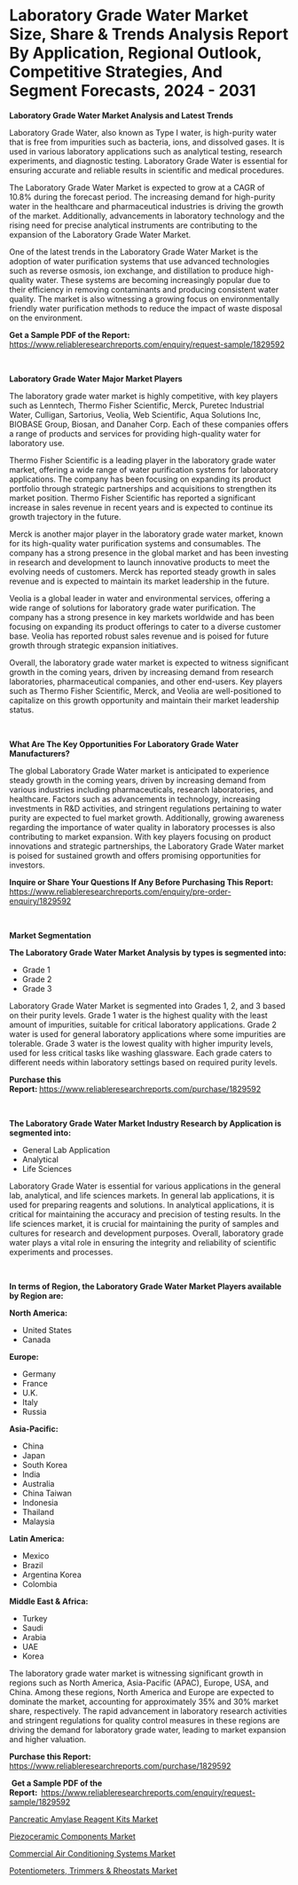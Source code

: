 <p><h1>Laboratory Grade Water Market Size, Share & Trends Analysis Report By Application, Regional Outlook, Competitive Strategies, And Segment Forecasts, 2024 - 2031</h1></p><p><strong>Laboratory Grade Water Market Analysis and Latest Trends</strong></p>
<p><p>Laboratory Grade Water, also known as Type I water, is high-purity water that is free from impurities such as bacteria, ions, and dissolved gases. It is used in various laboratory applications such as analytical testing, research experiments, and diagnostic testing. Laboratory Grade Water is essential for ensuring accurate and reliable results in scientific and medical procedures.</p><p>The Laboratory Grade Water Market is expected to grow at a CAGR of 10.8% during the forecast period. The increasing demand for high-purity water in the healthcare and pharmaceutical industries is driving the growth of the market. Additionally, advancements in laboratory technology and the rising need for precise analytical instruments are contributing to the expansion of the Laboratory Grade Water Market.</p><p>One of the latest trends in the Laboratory Grade Water Market is the adoption of water purification systems that use advanced technologies such as reverse osmosis, ion exchange, and distillation to produce high-quality water. These systems are becoming increasingly popular due to their efficiency in removing contaminants and producing consistent water quality. The market is also witnessing a growing focus on environmentally friendly water purification methods to reduce the impact of waste disposal on the environment.</p></p>
<p><strong>Get a Sample PDF of the Report:&nbsp;</strong> <a href="https://www.reliableresearchreports.com/enquiry/request-sample/1829592">https://www.reliableresearchreports.com/enquiry/request-sample/1829592</a></p>
<p>&nbsp;</p>
<p><strong>Laboratory Grade Water Major Market Players</strong></p>
<p><p>The laboratory grade water market is highly competitive, with key players such as Lenntech, Thermo Fisher Scientific, Merck, Puretec Industrial Water, Culligan, Sartorius, Veolia, Web Scientific, Aqua Solutions Inc, BIOBASE Group, Biosan, and Danaher Corp. Each of these companies offers a range of products and services for providing high-quality water for laboratory use.</p><p>Thermo Fisher Scientific is a leading player in the laboratory grade water market, offering a wide range of water purification systems for laboratory applications. The company has been focusing on expanding its product portfolio through strategic partnerships and acquisitions to strengthen its market position. Thermo Fisher Scientific has reported a significant increase in sales revenue in recent years and is expected to continue its growth trajectory in the future.</p><p>Merck is another major player in the laboratory grade water market, known for its high-quality water purification systems and consumables. The company has a strong presence in the global market and has been investing in research and development to launch innovative products to meet the evolving needs of customers. Merck has reported steady growth in sales revenue and is expected to maintain its market leadership in the future.</p><p>Veolia is a global leader in water and environmental services, offering a wide range of solutions for laboratory grade water purification. The company has a strong presence in key markets worldwide and has been focusing on expanding its product offerings to cater to a diverse customer base. Veolia has reported robust sales revenue and is poised for future growth through strategic expansion initiatives.</p><p>Overall, the laboratory grade water market is expected to witness significant growth in the coming years, driven by increasing demand from research laboratories, pharmaceutical companies, and other end-users. Key players such as Thermo Fisher Scientific, Merck, and Veolia are well-positioned to capitalize on this growth opportunity and maintain their market leadership status.</p></p>
<p>&nbsp;</p>
<p><strong>What Are The Key Opportunities For Laboratory Grade Water Manufacturers?</strong></p>
<p><p>The global Laboratory Grade Water market is anticipated to experience steady growth in the coming years, driven by increasing demand from various industries including pharmaceuticals, research laboratories, and healthcare. Factors such as advancements in technology, increasing investments in R&D activities, and stringent regulations pertaining to water purity are expected to fuel market growth. Additionally, growing awareness regarding the importance of water quality in laboratory processes is also contributing to market expansion. With key players focusing on product innovations and strategic partnerships, the Laboratory Grade Water market is poised for sustained growth and offers promising opportunities for investors.</p></p>
<p><strong>Inquire or Share Your Questions If Any Before Purchasing This Report:</strong> <a href="https://www.reliableresearchreports.com/enquiry/pre-order-enquiry/1829592">https://www.reliableresearchreports.com/enquiry/pre-order-enquiry/1829592</a></p>
<p>&nbsp;</p>
<p><strong>Market Segmentation</strong></p>
<p><strong>The Laboratory Grade Water Market Analysis by types is segmented into:</strong></p>
<p><ul><li>Grade 1</li><li>Grade 2</li><li>Grade 3</li></ul></p>
<p><p>Laboratory Grade Water Market is segmented into Grades 1, 2, and 3 based on their purity levels. Grade 1 water is the highest quality with the least amount of impurities, suitable for critical laboratory applications. Grade 2 water is used for general laboratory applications where some impurities are tolerable. Grade 3 water is the lowest quality with higher impurity levels, used for less critical tasks like washing glassware. Each grade caters to different needs within laboratory settings based on required purity levels.</p></p>
<p><strong>Purchase this Report:&nbsp;</strong><a href="https://www.reliableresearchreports.com/purchase/1829592">https://www.reliableresearchreports.com/purchase/1829592</a></p>
<p>&nbsp;</p>
<p><strong>The Laboratory Grade Water Market Industry Research by Application is segmented into:</strong></p>
<p><ul><li>General Lab Application</li><li>Analytical</li><li>Life Sciences</li></ul></p>
<p><p>Laboratory Grade Water is essential for various applications in the general lab, analytical, and life sciences markets. In general lab applications, it is used for preparing reagents and solutions. In analytical applications, it is critical for maintaining the accuracy and precision of testing results. In the life sciences market, it is crucial for maintaining the purity of samples and cultures for research and development purposes. Overall, laboratory grade water plays a vital role in ensuring the integrity and reliability of scientific experiments and processes.</p></p>
<p>&nbsp;</p>
<p><strong>In terms of Region, the Laboratory Grade Water Market Players available by Region are:</strong></p>
<p>
    <p> <strong> North America: </strong>
        <ul>
            <li>United States</li>
            <li>Canada</li>
        </ul>
        </p> 
    <p> <strong> Europe: </strong>
        <ul>
            <li>Germany</li>
            <li>France</li>
            <li>U.K.</li>
            <li>Italy</li>
            <li>Russia</li>
        </ul>
        </p> 
    <p> <strong> Asia-Pacific: </strong>
        <ul>
            <li>China</li>
            <li>Japan</li>
            <li>South Korea</li>
            <li>India</li>
            <li>Australia</li>
            <li>China Taiwan</li>
            <li>Indonesia</li>
            <li>Thailand</li>
            <li>Malaysia</li>
        </ul>
        </p> 
    <p> <strong> Latin America: </strong>
        <ul>
            <li>Mexico</li>
            <li>Brazil</li>
            <li>Argentina Korea</li>
            <li>Colombia</li>
        </ul>
        </p> 
    <p> <strong> Middle East & Africa: </strong>
        <ul>
            <li>Turkey</li>
            <li>Saudi</li>
            <li>Arabia</li>
            <li>UAE</li>
            <li>Korea</li>
        </ul>
    </p>
    </p>
<p><p>The laboratory grade water market is witnessing significant growth in regions such as North America, Asia-Pacific (APAC), Europe, USA, and China. Among these regions, North America and Europe are expected to dominate the market, accounting for approximately 35% and 30% market share, respectively. The rapid advancement in laboratory research activities and stringent regulations for quality control measures in these regions are driving the demand for laboratory grade water, leading to market expansion and higher valuation.</p></p>
<p><strong>Purchase this Report: </strong><a href="https://www.reliableresearchreports.com/purchase/1829592">https://www.reliableresearchreports.com/purchase/1829592</a></p>
<p>&nbsp;<strong>Get a Sample PDF of the Report:&nbsp;&nbsp;</strong><a href="https://www.reliableresearchreports.com/enquiry/request-sample/1829592">https://www.reliableresearchreports.com/enquiry/request-sample/1829592</a></p>
<p><strong></strong></p>
<p><p><a href="https://github.com/pjcfca/Market-Research-Report-List-1/blob/main/pancreatic-amylase-reagent-kits-market.md">Pancreatic Amylase Reagent Kits Market</a></p><p><a href="https://medium.com/@patrickbrooks1913/piezoceramic-components-market-exploring-market-share-market-trends-and-future-growth-6e0b8b21800d">Piezoceramic Components Market</a></p><p><a href="https://github.com/johnbach50/Market-Research-Report-List-2/blob/main/commercial-air-conditioning-systems-market.md">Commercial Air Conditioning Systems Market</a></p><p><a href="https://medium.com/@patrickbrooks1913/potentiometers-trimmers-amp-rheostats-market-size-and-market-trends-complete-industry-overview-1120beda13f1">Potentiometers, Trimmers & Rheostats Market</a></p></p>